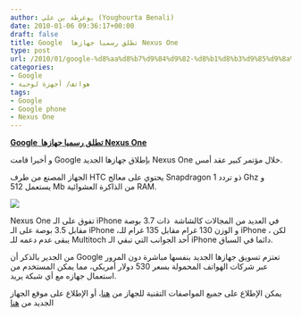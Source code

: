 ```yaml
---
author: يوغرطة بن علي (Youghourta Benali)
date: 2010-01-06 09:36:17+00:00
draft: false
title: Google  تطلق رسميا جهازها Nexus One
type: post
url: /2010/01/google-%d8%aa%d8%b7%d9%84%d9%82-%d8%b1%d8%b3%d9%85%d9%8a%d8%a7-%d8%ac%d9%87%d8%a7%d8%b2%d9%87%d8%a7-nexus-one/
categories:
- Google
- هواتف/ أجهزة لوحية
tags:
- Google
- Google phone
- Nexus One
---
```


[**Google  تطلق رسميا جهازها Nexus One**](https://www.it-scoop.com/2010/01/google-%d8%aa%d8%b7%d9%84%d9%82-%d8%b1%d8%b3%d9%85%d9%8a%d8%a7-%d8%ac%d9%87%d8%a7%d8%b2%d9%87%d8%a7-nexus-one/)


و أخيرا قامت Google بإطلاق جهازها الجديد Nexus One خلال مؤتمر كبير عقد أمس.

الجهاز المصنع من طرف HTC يحتوي على معالج Snapdragon ذو تردد 1 Ghz و يستعمل 512 Mb من الذاكرة العشوائية RAM.

[![](https://www.it-scoop.com/wp-content/uploads/2010/01/Nexus_One2_270x491.jpg)
](https://www.it-scoop.com/2010/01/google-%d8%aa%d8%b7%d9%84%d9%82-%d8%b1%d8%b3%d9%85%d9%8a%d8%a7-%d8%ac%d9%87%d8%a7%d8%b2%d9%87%d8%a7-nexus-one/)

Nexus One تفوق على الـ iPhone في العديد من المجالات كالشاشة  ذات 3.7 بوصة مقابل 3.5 بوصة على الـ iPhone ،و الوزن 130 غرام مقابل 135 غرام للـ iPhone ، لكن يبقى عدم دعمه للـ Multitoch أحد الجوانب التي تبقي الـ iPhone دائما في السباق.

من الجدير بالذكر أن Google تعتزم تسويق جهازها الجديد بنفسها مباشرة دون المرور عبر شركات الهواتف المحمولة بسعر 530 دولار أمريكي، مما يمكن المستخدم من استعمال جهازه مع أي شبكة يريد.

يمكن الإطلاع على جميع المواصفات التقنية للجهاز من [هنا](http://www.google.com/phone/static/en_US-nexusone_tech_specs.html)، أو الإطلاع على موقع الجهاز الجديد من [هنا](http://www.google.com/phone/static/en_US-nexusone_tech_specs.html)
